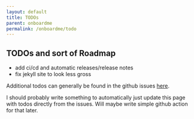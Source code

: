 ```yaml
---
layout: default
title: TODOs
parent: onboardme
permalink: /onboardme/todo
---
```


## TODOs and sort of Roadmap
- add ci/cd and automatic releases/release notes
- fix jekyll site to look less gross

Additional todos can generally be found in the github issues [here](https://github.com/jessebot/onboardme/issues).

I should probably write something to automatically just update this page with todos directly from the issues. Will maybe write simple github action for that later.
